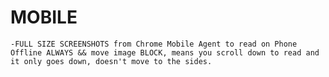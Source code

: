 # MOBILE

    -FULL SIZE SCREENSHOTS from Chrome Mobile Agent to read on Phone Offline ALWAYS && move image BLOCK, means you scroll down to read and it only goes down, doesn't move to the sides.